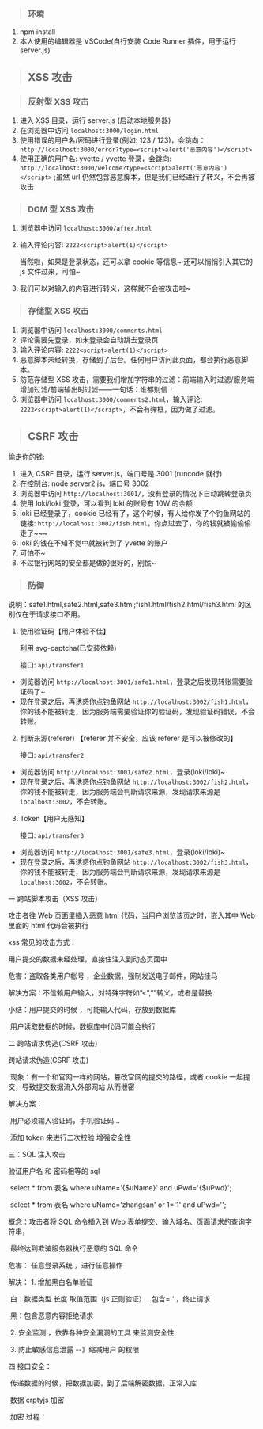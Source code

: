 > ### 环境

1. npm install
2. 本人使用的编辑器是 VSCode(自行安装 Code Runner 插件，用于运行 server.js)

> ## XSS 攻击

> ### 反射型 XSS 攻击

1. 进入 XSS 目录，运行 server.js (启动本地服务器)
2. 在浏览器中访问 `localhost:3000/login.html`
3. 使用错误的用户名/密码进行登录(例如: 123 / 123)，会跳向：`http://localhost:3000/error?type=<script>alert('恶意内容')</script>`
4. 使用正确的用户名: yvette / yvette 登录，会跳向: `http://localhost:3000/welcome?type=<script>alert('恶意内容')</script>` ;虽然 url 仍然包含恶意脚本，但是我们已经进行了转义，不会再被攻击

> ### DOM 型 XSS 攻击

1. 浏览器中访问 `localhost:3000/after.html`
2. 输入评论内容: `2222<script>alert(1)</script>`

   当然啦，如果是登录状态，还可以拿 cookie 等信息~
   还可以悄悄引入其它的 js 文件过来，可怕~

3. 我们可以对输入的内容进行转义，这样就不会被攻击啦~

> ### 存储型 XSS 攻击

1. 浏览器中访问 `localhost:3000/comments.html`
2. 评论需要先登录，如未登录会自动跳去登录页
3. 输入评论内容: `2222<script>alert(1)</script>`
4. 恶意脚本未经转换，存储到了后台。任何用户访问此页面，都会执行恶意脚本。
5. 防范存储型 XSS 攻击，需要我们增加字符串的过滤：前端输入时过滤/服务端增加过滤/前端输出时过滤——一句话：谁都别信！
6. 浏览器中访问 `localhost:3000/comments2.html`，输入评论: `2222<script>alert(1)</script>`，不会有弹框，因为做了过滤。

> ## CSRF 攻击

偷走你的钱:

1. 进入 CSRF 目录，运行 server.js，端口号是 3001 (runcode 就行)
2. 在控制台: node server2.js，端口号 3002
3. 浏览器中访问 `http://localhost:3001/`，没有登录的情况下自动跳转登录页
4. 使用 loki/loki 登录，可以看到 loki 的账号有 10W 的余额
5. loki 已经登录了，cookie 已经有了，这个时候，有人给你发了个钓鱼网站的链接: `http://localhost:3002/fish.html`，你点过去了，你的钱就被偷偷偷走了~~~
6. loki 的钱在不知不觉中就被转到了 yvette 的账户
7. 可怕不~
8. 不过银行网站的安全都是做的很好的，别慌~

> ### 防御

说明：safe1.html,safe2.html,safe3.html;fish1.html/fish2.html/fish3.html 的区别仅在于请求接口不用。

1. 使用验证码【用户体验不佳】

   利用 svg-captcha(已安装依赖)

   接口: `api/transfer1`

- 浏览器访问 `http://localhost:3001/safe1.html`，登录之后发现转账需要验证码了~
- 现在登录之后，再诱惑你点钓鱼网站 `http://localhost:3002/fish1.html`，你的钱不能被转走，因为服务端需要验证你的验证码，发现验证码错误，不会转账。

2. 判断来源(referer) 【referer 并不安全，应该 referer 是可以被修改的】

   接口: `api/transfer2`

- 浏览器访问 `http://localhost:3001/safe2.html`，登录(loki/loki)~
- 现在登录之后，再诱惑你点钓鱼网站 `http://localhost:3002/fish2.html`，你的钱不能被转走，因为服务端会判断请求来源，发现请求来源是 `localhost:3002`，不会转账。

3. Token【用户无感知】

   接口: `api/transfer3`

- 浏览器访问 `http://localhost:3001/safe3.html`，登录(loki/loki)~
- 现在登录之后，再诱惑你点钓鱼网站 `http://localhost:3002/fish3.html`，你的钱不能被转走，因为服务端会判断请求来源，发现请求来源是 `localhost:3002`，不会转账。

一 跨站脚本攻击（XSS 攻击）

攻击者往 Web 页面里插入恶意 html 代码，当用户浏览该页之时，嵌入其中 Web 里面的 html 代码会被执行

xss 常见的攻击方式：

用户提交的数据未经处理，直接住注入到动态页面中

危害：盗取各类用户帐号 ，企业数据，强制发送电子邮件，网站挂马

解决方案：不信赖用户输入，对特殊字符如”<”,””转义，或者是替换

小结：用户提交的时候 ，可能输入代码，存放到数据库

​ 用户读取数据的时候，数据库中代码可能会执行

二 跨站请求伪造(CSRF 攻击)

跨站请求伪造(CSRF 攻击)

​ 现象：有一个和官网一样的网站，篡改官网的提交的路径，或者 cookie 一起提交，导致提交数据流入外部网站 从而泄密

解决方案：

​ 用户必须输入验证码，手机验证码...

​ 添加 token 来进行二次校验 增强安全性

三：SQL 注入攻击

验证用户名 和 密码相等的 sql

​ select \* from 表名 where uName='{\$uName}' and uPwd='{$uPwd}';

​ select \* from 表名 where uName='zhangsan' or 1='1' and uPwd='';

概念：攻击者将 SQL 命令插入到 Web 表单提交、输入域名、页面请求的查询字符串，

​ 最终达到欺骗服务器执行恶意的 SQL 命令

危害： 任意登录系统 ，进行任意操作

解决： 1. 增加黑白名单验证

​ 白：数据类型 长度 取值范围（js 正则验证）.. 包含= ‘ ，终止请求

​ 黑：包含恶意内容拒绝请求

​ 2. 安全监测 ，依靠各种安全漏洞的工具 来监测安全性

​ 3. 防止敏感信息泄露 --》缩减用户 的权限

四 接口安全：

​ 传递数据的时候，把数据加密，到了后端解密数据，正常入库

​ 数据 crptyjs 加密

​ 加密 过程：

​
